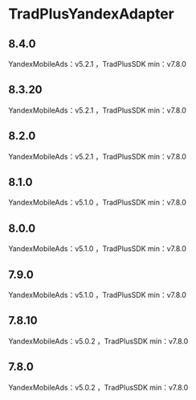 # TradPlusYandexAdapter

## 8.4.0

YandexMobileAds：v5.2.1 ，TradPlusSDK min：v7.8.0

## 8.3.20

YandexMobileAds：v5.2.1 ，TradPlusSDK min：v7.8.0

## 8.2.0

YandexMobileAds：v5.2.1 ，TradPlusSDK min：v7.8.0

## 8.1.0

YandexMobileAds：v5.1.0 ，TradPlusSDK min：v7.8.0

## 8.0.0

YandexMobileAds：v5.1.0 ，TradPlusSDK min：v7.8.0

## 7.9.0

YandexMobileAds：v5.1.0 ，TradPlusSDK min：v7.8.0

## 7.8.10

YandexMobileAds：v5.0.2 ，TradPlusSDK min：v7.8.0

## 7.8.0

YandexMobileAds：v5.0.2 ，TradPlusSDK min：v7.8.0